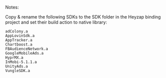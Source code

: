 ﻿Notes:

Copy & rename the following SDKs to the SDK folder in the Heyzap binding project and set their build action to native library:

	adColony.a
	AppLovinSdk.a
	AppTracker.a
	Chartboost.a
	FBAudienceNetwork.a
	GoogleMobileAds.a
	HyprMX.a
	InMobi-5.1.1.a
	UnityAds.a
	VungleSDK.a